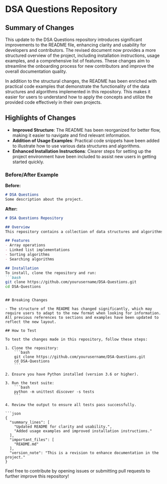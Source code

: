 # DSA Questions Repository

## Summary of Changes

This update to the DSA Questions repository introduces significant improvements to the README file, enhancing clarity and usability for developers and contributors. The revised document now provides a more structured overview of the project, including installation instructions, usage examples, and a comprehensive list of features. These changes aim to streamline the onboarding process for new contributors and improve the overall documentation quality.

In addition to the structural changes, the README has been enriched with practical code examples that demonstrate the functionality of the data structures and algorithms implemented in this repository. This makes it easier for users to understand how to apply the concepts and utilize the provided code effectively in their own projects.

## Highlights of Changes

- **Improved Structure**: The README has been reorganized for better flow, making it easier to navigate and find relevant information.
- **Addition of Usage Examples**: Practical code snippets have been added to illustrate how to use various data structures and algorithms.
- **Enhanced Installation Instructions**: Clearer steps for setting up the project environment have been included to assist new users in getting started quickly.

### Before/After Example

**Before:**
```markdown
# DSA Questions
Some description about the project.
```

**After:**
```markdown
# DSA Questions Repository

## Overview
This repository contains a collection of data structures and algorithms implemented in Python.

## Features
- Array operations
- Linked list implementations
- Sorting algorithms
- Searching algorithms

## Installation
To install, clone the repository and run:
```bash
git clone https://github.com/yourusername/DSA-Questions.git
cd DSA-Questions
```
```

## Breaking Changes

- The structure of the README has changed significantly, which may require users to adapt to the new format when looking for information. All previous references to sections and examples have been updated to reflect the new layout.

## How to Test

To test the changes made in this repository, follow these steps:

1. Clone the repository:
    ```bash
    git clone https://github.com/yourusername/DSA-Questions.git
    cd DSA-Questions
    ```

2. Ensure you have Python installed (version 3.6 or higher).

3. Run the test suite:
    ```bash
    python -m unittest discover -s tests
    ```

4. Review the output to ensure all tests pass successfully.

```json
{
  "summary_lines": [
    "Updated README for clarity and usability.",
    "Added usage examples and improved installation instructions."
  ],
  "important_files": [
    "README.md"
  ],
  "version_note": "This is a revision to enhance documentation in the project."
}
``` 

Feel free to contribute by opening issues or submitting pull requests to further improve this repository!
